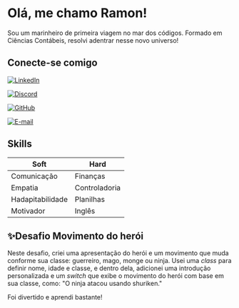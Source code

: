# Olá, me chamo Ramon!

Sou um marinheiro de primeira viagem no mar dos códigos. Formado em Ciências Contábeis, resolvi adentrar nesse novo universo! 

## Conecte-se comigo

[![LinkedIn](https://img.shields.io/badge/LinkedIn-0077B5?style=for-the-badge&logo=linkedin&logoColor=white)](https://www.linkedin.com/in/ramon-silva-51b694194/)

[![Discord](https://img.shields.io/badge/Discord-7289DA?style=for-the-badge&logo=discord&logoColor=white)](https://discord.com/channels/@ramu1000/)

[![GitHub](https://img.shields.io/badge/GitHub-100000?style=for-the-badge&logo=github&logoColor=white)](https://github.com/ramu00s)

[![E-mail](https://img.shields.io/badge/-Email-000?style=for-the-badge&logo=microsoft-outlook&logoColor=007BFF)](mailto:rgomessilva16@gmail.com)

## Skills

| Soft | Hard |
|------|----------|
Comunicação | Finanças
Empatia | Controladoria
Hadapitabilidade | Planilhas
Motivador | Inglês

## ✨Desafio Movimento do herói

Neste desafio, criei uma apresentação do herói e um movimento que muda conforme sua classe: guerreiro, mago, monge ou ninja. Usei uma *class* para definir nome, idade e classe, e dentro dela, adicionei uma introdução personalizada e um *switch* que exibe o movimento do herói com base em sua classe, como: "O ninja atacou usando shuriken."

Foi divertido e aprendi bastante!
